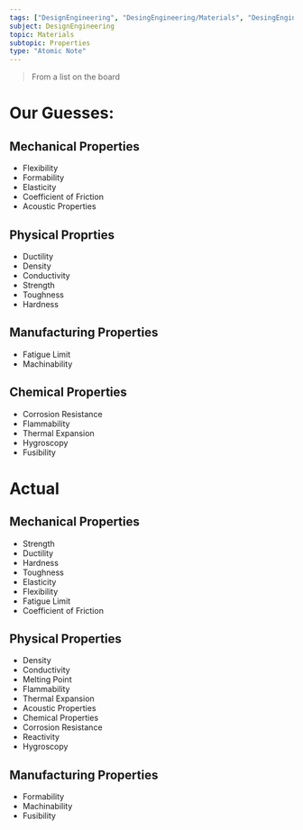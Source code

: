 ```yaml
---
tags: ["DesignEngineering", "DesingEngineering/Materials", "DesingEngineering/Materials/Properties"]
subject: DesignEngineering
topic: Materials
subtopic: Properties
type: "Atomic Note"
---
```

> From a list on the board

 # Our Guesses:
## Mechanical Properties
   - Flexibility
   - Formability
   - Elasticity
   - Coefficient of Friction
   - Acoustic Properties
## Physical Proprties
   - Ductility
   - Density
   - Conductivity
   - Strength
   - Toughness
   - Hardness
## Manufacturing Properties
   - Fatigue Limit
   - Machinability
## Chemical Properties
   - Corrosion Resistance
   - Flammability
   - Thermal Expansion
   - Hygroscopy
   - Fusibility

 # Actual
## Mechanical Properties
   - Strength
   - Ductility
   - Hardness
   - Toughness
   - Elasticity
   - Flexibility
   - Fatigue Limit
   - Coefficient of Friction
## Physical Properties
   - Density
   - Conductivity
   - Melting Point
   - Flammability
   - Thermal Expansion
   - Acoustic Properties
  - Chemical Properties
   - Corrosion Resistance
   - Reactivity
   - Hygroscopy
## Manufacturing Properties
   - Formability
   - Machinability
   - Fusibility